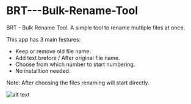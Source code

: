 # BRT---Bulk-Rename-Tool
BRT - Bulk Rename Tool. A simple tool to rename multiple files at once.

This app has 3 main festures:

- Keep or remove old file name.
- Add text brefore / After original file name.
- Choose from which number to start numbering.
- No installtion needed.


Note: After choosing the files renaming will start directly.


![alt text](https://i.imgur.com/DTssqp1.png)



